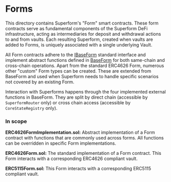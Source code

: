 # Forms

This directory contains Superform's "Form" smart contracts. These form contracts serve as fundamental components of the Superform DeFi infrastructure, acting as intermediaries for deposit and withdrawal actions to and from vaults. Each resulting Superform, created when vaults are added to Forms, is uniquely associated with a single underlying Vault.

All Form contracts adhere to the [IBaseForm](../interfaces/IBaseForm.sol) standard interface and implement abstract functions defined in [BaseForm](../BaseForm.sol) for both same-chain and cross-chain operations. Apart from the standard ERC4626 Form, numerous other "custom" Form types can be created. These are extended from BaseForm and used when Superform needs to handle specific scenarios not covered by an existing Form.

Interaction with Superforms happens through the four implemented external functions in BaseForm. They are split by direct chain (accessible by `SuperformRouter` only) or cross chain access (accessible by `CoreStateRegistry` only).

### In scope

**ERC4626FormImplementation.sol:** Abstract implementation of a Form contract with functions that are commonly used across forms. All functions can be overridden in specific Form implementations.

**ERC4626Form.sol:** The standard implementation of a Form contract. This Form interacts with a corresponding ERC4626 compliant vault.

**ERC5115Form.sol:** This Form interacts with a corresponding ERC5115 compliant vault.